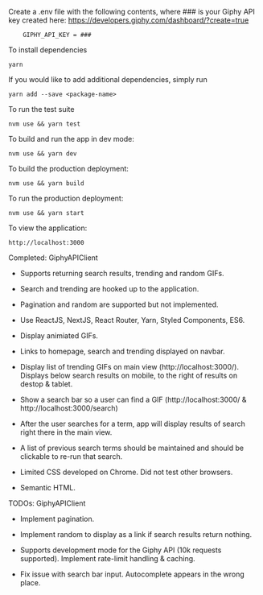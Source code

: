 Create a .env file with the following contents, where ### is your Giphy API key created here: https://developers.giphy.com/dashboard/?create=true

		GIPHY_API_KEY = ###

To install dependencies

    yarn

If you would like to add additional dependencies, simply run

    yarn add --save <package-name>

To run the test suite

    nvm use && yarn test

To build and run the app in dev mode:

    nvm use && yarn dev

To build the production deployment:

    nvm use && yarn build

To run the production deployment:

    nvm use && yarn start

To view the application:

	http://localhost:3000

Completed:
GiphyAPIClient
- Supports returning search results, trending and random GIFs.
- Search and trending are hooked up to the application.
- Pagination and random are supported but not implemented.

- Use ReactJS, NextJS, React Router, Yarn, Styled Components, ES6.
- Display animiated GIFs.
- Links to homepage, search and trending displayed on navbar.
- Display list of trending GIFs on main view (http://localhost:3000/).  Displays below search results on mobile, to the right of results on destop & tablet.
- Show a search bar so a user can find a GIF (http://localhost:3000/ & http://localhost:3000/search)
- After the user searches for a term, app will display results of search right there in the main view.
- A list of previous search terms should be maintained and should be clickable to re-run that search.
- Limited CSS developed on Chrome.  Did not test other browsers.
- Semantic HTML.

TODOs:
GiphyAPIClient
- Implement pagination.
- Implement random to display as a link if search results return nothing.
- Supports development mode for the Giphy API (10k requests supported).  Implement rate-limit handling & caching.


- Fix issue with search bar input.  Autocomplete appears in the wrong place.
